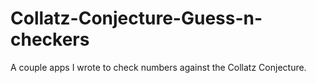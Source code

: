 # Collatz-Conjecture-Guess-n-checkers
A couple apps I wrote to check numbers against the Collatz Conjecture.
